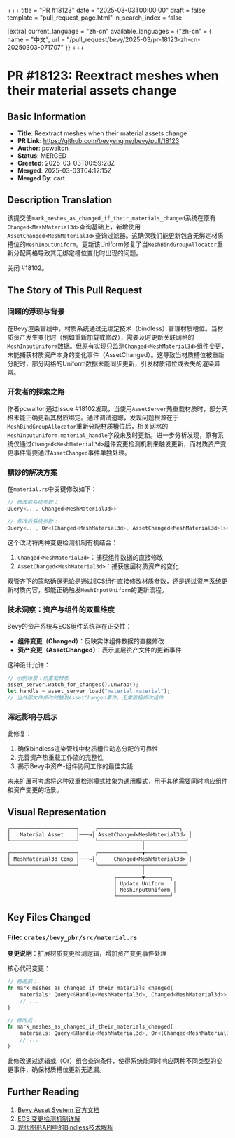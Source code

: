 +++
title = "PR #18123"
date = "2025-03-03T00:00:00"
draft = false
template = "pull_request_page.html"
in_search_index = false

[extra]
current_language = "zh-cn"
available_languages = {"zh-cn" = { name = "中文", url = "/pull_request/bevy/2025-03/pr-18123-zh-cn-20250303-071707" }}
+++

# PR #18123: Reextract meshes when their material assets change

## Basic Information
- **Title**: Reextract meshes when their material assets change
- **PR Link**: https://github.com/bevyengine/bevy/pull/18123
- **Author**: pcwalton
- **Status**: MERGED
- **Created**: 2025-03-03T00:59:28Z
- **Merged**: 2025-03-03T04:12:15Z
- **Merged By**: cart

## Description Translation
该提交使`mark_meshes_as_changed_if_their_materials_changed`系统在原有`Changed<MeshMaterial3d>`查询基础上，新增使用`AssetChanged<MeshMaterial3d>`查询过滤器。这确保我们能更新包含无绑定材质槽位的`MeshInputUniform`。更新该Uniform修复了当`MeshBindGroupAllocator`重新分配网格导致其无绑定槽位变化时出现的问题。

关闭 #18102。

## The Story of This Pull Request

### 问题的浮现与背景
在Bevy渲染管线中，材质系统通过无绑定技术（bindless）管理材质槽位。当材质资产发生变化时（例如重新加载或修改），需要及时更新关联网格的`MeshInputUniform`数据。但原有实现只监测`Changed<MeshMaterial3d>`组件变更，未能捕获材质资产本身的变化事件（AssetChanged）。这导致当材质槽位被重新分配时，部分网格的Uniform数据未能同步更新，引发材质错位或丢失的渲染异常。

### 开发者的探索之路
作者pcwalton通过issue #18102发现，当使用`AssetServer`热重载材质时，部分网格未能正确更新其材质绑定。通过调试追踪，发现问题根源在于`MeshBindGroupAllocator`重新分配材质槽位后，相关网格的`MeshInputUniform.material_handle`字段未及时更新。进一步分析发现，原有系统仅通过`Changed<MeshMaterial3d>`组件变更检测机制来触发更新，而材质资产变更事件需要通过`AssetChanged`事件单独处理。

### 精妙的解决方案
在`material.rs`中关键修改如下：

```rust
// 修改前系统参数：
Query<..., Changed<MeshMaterial3d>>

// 修改后系统参数：
Query<..., Or<(Changed<MeshMaterial3d>, AssetChanged<MeshMaterial3d>)>>
```

这个改动将两种变更检测机制有机结合：
1. `Changed<MeshMaterial3d>`：捕获组件数据的直接修改
2. `AssetChanged<MeshMaterial3d>`：捕获底层材质资产的变化

双管齐下的策略确保无论是通过ECS组件直接修改材质参数，还是通过资产系统更新材质内容，都能正确触发`MeshInputUniform`的更新流程。

### 技术洞察：资产与组件的双重维度
Bevy的资产系统与ECS组件系统存在正交性：
- **组件变更（Changed）**：反映实体组件数据的直接修改
- **资产变更（AssetChanged）**：表示底层资产文件的更新事件

这种设计允许：
```rust
// 示例场景：热重载材质
asset_server.watch_for_changes().unwrap();
let handle = asset_server.load("material.material");
// 当外部文件修改时触发AssetChanged事件，无需直接修改组件
```

### 深远影响与启示
此修复：
1. 确保bindless渲染管线中材质槽位动态分配的可靠性
2. 完善资产热重载工作流的完整性
3. 揭示Bevy中资产-组件协同工作的最佳实践

未来扩展可考虑将这种双重检测模式抽象为通用模式，用于其他需要同时响应组件和资产变更的场景。

## Visual Representation

```
┌─────────────────────┐     ┌──────────────────────────┐
│   Material Asset    │───→│ AssetChanged<MeshMaterial3d> │
└─────────────────────┘     └──────────────┬─────────────┘
                                           │
┌─────────────────────┐     ┌──────────────▼─────────────┐
│ MeshMaterial3d Comp │───→│      Changed<MeshMaterial3d> │
└─────────────────────┘     └──────────────┬─────────────┘
                                           │
                                  ┌────────▼────────┐
                                  │ Update Uniform   │
                                  │ MeshInputUniform │
                                  └─────────────────┘
```

## Key Files Changed

### File: `crates/bevy_pbr/src/material.rs`
**变更说明**：扩展材质变更检测逻辑，增加资产变更事件处理

核心代码变更：
```rust
// 修改前：
fn mark_meshes_as_changed_if_their_materials_changed(
    materials: Query<&Handle<MeshMaterial3d>, Changed<MeshMaterial3d>>,
    // ...
)

// 修改后：
fn mark_meshes_as_changed_if_their_materials_changed(
    materials: Query<&Handle<MeshMaterial3d>, Or<(Changed<MeshMaterial3d>, AssetChanged<MeshMaterial3d>)>>,
    // ...
)
```

此修改通过逻辑或（Or）组合查询条件，使得系统能同时响应两种不同类型的变更事件，确保材质槽位更新无遗漏。

## Further Reading
1. [Bevy Asset System 官方文档](https://bevyengine.org/learn/book/assets/)
2. [ECS 变更检测机制详解](https://bevyengine.org/learn/book/change-detection/)
3. [现代图形API中的Bindless技术解析](https://www.khronos.org/opengl/wiki/Bindless_Texture)